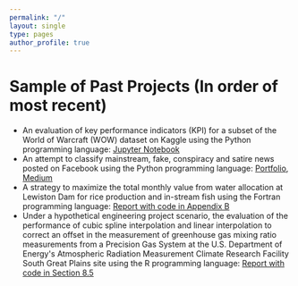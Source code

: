 ```yaml
---
permalink: "/"
layout: single
type: pages
author_profile: true
---
```


# Sample of Past Projects (In order of most recent)
- An evaluation of key performance indicators (KPI) for a subset of the World of Warcraft (WOW) dataset on Kaggle using the Python programming language: [Jupyter Notebook](https://github.com/lukearmbruster/WOW_KPI_EDA/blob/master/WOW_KPI_EDA.ipynb)
- An attempt to classify mainstream, fake, conspiracy and satire news posted on Facebook using the Python programming language: [Portfolio](https://lukearmbruster.github.io/lukearmbruster.github.io/news_categorized), [Medium](https://medium.com/@lukearmbruster/the-news-of-our-times-f8e5fdc0999a#.b12fa2e1z)
- A strategy to maximize the total monthly value from water allocation at Lewiston Dam for rice production and in-stream fish using the Fortran programming language: [Report with code in Appendix B](Hardy_Armbruster_Trinity_Water_Allocation_ENGR445.pdf)
- Under a hypothetical engineering project scenario, the evaluation of the performance of cubic spline interpolation and linear interpolation to correct an offset in the measurement of greenhouse gas mixing ratio measurements from a Precision Gas System at the U.S. Department of Energy's Atmospheric Radiation Measurement Climate Research Facility South Great Plains site using the R programming language: [Report with code in Section 8.5](comp3_final_project.pdf)

